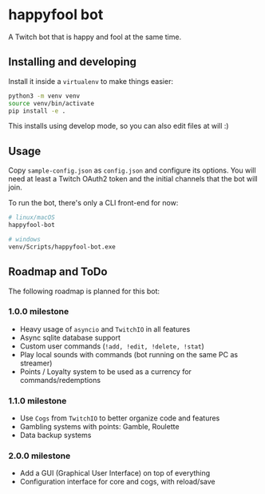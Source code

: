 # happyfool bot

A Twitch bot that is happy and fool at the same time.

## Installing and developing

Install it inside a `virtualenv` to make things easier:

```bash
python3 -m venv venv
source venv/bin/activate
pip install -e .
```

This installs using develop mode, so you can also edit files at will :)

## Usage

Copy `sample-config.json` as `config.json` and configure its options. You will need at least a Twitch OAuth2 token and
the initial channels that the bot will join. 

To run the bot, there's only a CLI front-end for now:

```bash
# linux/macOS
happyfool-bot

# windows
venv/Scripts/happyfool-bot.exe
```

## Roadmap and ToDo

The following roadmap is planned for this bot:

### 1.0.0 milestone

* Heavy usage of `asyncio` and `TwitchIO` in all features
* Async sqlite database support
* Custom user commands (`!add, !edit, !delete, !stat`)
* Play local sounds with commands (bot running on the same PC as streamer)
* Points / Loyalty system to be used as a currency for commands/redemptions

### 1.1.0 milestone

* Use `Cogs` from `TwitchIO` to better organize code and features
* Gambling systems with points: Gamble, Roulette  
* Data backup systems

### 2.0.0 milestone

* Add a GUI (Graphical User Interface) on top of everything
* Configuration interface for core and cogs, with reload/save
